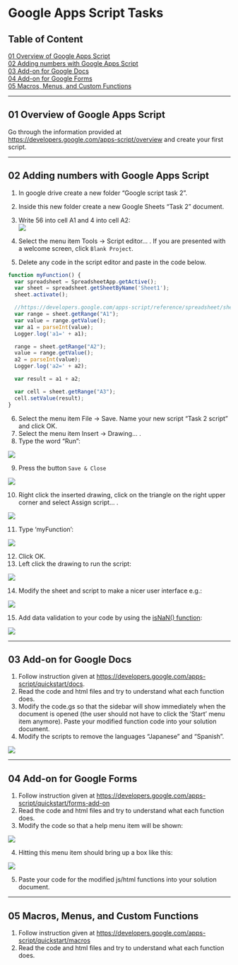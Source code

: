 ﻿# Google Apps Script Tasks

## Table of Content

[01 Overview of Google Apps Script]()  
[02 Adding numbers with Google Apps Script]()  
[03 Add-on for Google Docs]()  
[04 Add-on for Google Forms]()  
[05 Macros, Menus, and Custom Functions]()  

___

## 01 Overview of Google Apps Script

Go through the information provided at https://developers.google.com/apps-script/overview
and create your first script.


___

## 02 Adding numbers with Google Apps Script


1. In google drive create a new folder “Google script task 2”.  
2. Inside this new folder create a new Google Sheets “Task 2” document.  
3. Write 56 into cell A1 and 4 into cell A2:  
  ![](images/image06.png)

4. Select the menu item Tools → Script editor… . If you are presented with a welcome screen, click `Blank Project`.  
5. Delete any code in the script editor and paste in the code below.
   
  ```js
  function myFunction() {
    var spreadsheet = SpreadsheetApp.getActive();
    var sheet = spreadsheet.getSheetByName('Sheet1');
    sheet.activate();
  
    //https://developers.google.com/apps-script/reference/spreadsheet/sheet#getRange(String)
    var range = sheet.getRange("A1");
    var value = range.getValue();
    var a1 = parseInt(value);
    Logger.log('a1=' + a1);

    range = sheet.getRange("A2");
    value = range.getValue();
    a2 = parseInt(value);
    Logger.log('a2=' + a2);
  
    var result = a1 + a2;
  
    var cell = sheet.getRange("A3");
    cell.setValue(result);  
  }
  ```

6. Select the menu item File → Save. Name your new script “Task 2 script” and click OK.
7. Select the menu item Insert → Drawing… .	
8. Type the word “Run”:  

  ![](images/image05.png)

9. Press the button `Save & Close`

  ![](images/image00.png)

10. Right click the inserted drawing, click on the triangle on the right upper corner and select Assign script… .  

  ![](images/image02.png)


11. Type ‘myFunction’:

  ![](images/image01.png)

12. Click OK.  
13. Left click the drawing to run the script:

  ![](images/image04.png)

14. Modify the sheet and script to make a nicer user interface e.g.:  

  ![](images/image03.png)



15. Add data validation to your code by using the [isNaN() function](http://www.w3schools.com/jsref/jsref_isnan.asp):  

  ![](images/image07.png)

___

## 03 Add-on for Google Docs

1. Follow instruction given at https://developers.google.com/apps-script/quickstart/docs.  
2. Read the code and html files and try to understand what each function does.
3. Modify the code.gs so that the sidebar will show immediately when the document is opened (the user should not have to click the ‘Start’ menu item anymore). Paste your modified function code into your solution document.  
4. Modify the scripts to remove the languages “Japanese” and “Spanish”.  

  ![](images/image08.png)

___

## 04 Add-on for Google Forms

1. Follow instruction given at https://developers.google.com/apps-script/quickstart/forms-add-on  
2. Read the code and html files and try to understand what each function does.  
3. Modify the code so that a help menu item will be shown:   

  ![](images/image09.png)

4. Hitting this menu item should bring up a box like this:  

  ![](images/image10.png)

5. Paste your code for the modified js/html functions into your solution document.


___

## 05 Macros, Menus, and Custom Functions

1. Follow instruction given at https://developers.google.com/apps-script/quickstart/macros  
2. Read the code and html files and try to understand what each function does.  
